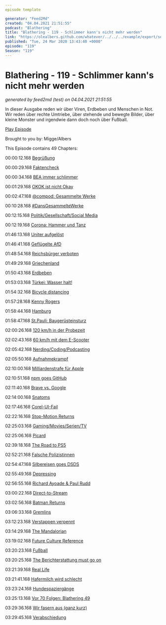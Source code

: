 ```yaml
---
episode template

generator: "Feed2Md"
created: "04.04.2021 21:51:55"
podcast: "Blathering"
title: "Blathering - 119 - Schlimmer kann's nicht mehr werden"
link: "https://olealbers.github.com/whatever/../../../example/export/seasons/5/2020/3/Blathering - 119 - Schlimmer kann's nicht mehr werden.md"
published: "Tue, 24 Mar 2020 13:43:40 +0000"
episode: "119"
Season: "119"
---
```


# Blathering - 119 - Schlimmer kann's nicht mehr werden
_generated by feed2md (test) on 04.04.2021 21:51:55_

In dieser Ausgabe reden wir über Viren, Erdbeben und Menschen in Not. Wir reden über rechte Umtriebe, über stehende und bewegte Bilder, über kleine Monster und irgendwie dann doch noch über Fußball.

[Play Episode](https://www.blathering.de/podlove/file/1163/s/feed/c/mp3/blathering_119.mp3)

Brought to you by: Migge/Albers

This Episode contains 49 Chapters:


00:00:12.168 [Begrüßung]()

00:00:29.168 [Faktencheck]()

00:00:34.168 [BEA immer schlimmer](https://www.golem.de/news/elektronisches-anwaltspostfach-anwaelte-genervt-von-dauerproblemen-mit-bea-2003-147327.html)

00:01:29.168 [OKOK ist nicht Okay](https://play.google.com/store/apps/details?id=com.chipsea.btcontrol.en&hl=de)

00:02:47.168 [@compod: Gesammelte Werke](https://twitter.com/search?q=(from%3Acompod)%20(%40blathering_pod)%20until%3A2020-03-24%20since%3A2020-03-17&src=typed_query&f=live)

00:10:28.168 [#DansGesammelteWerke](https://twitter.com/search?q=(from%3Aevildanwallace)%20(%40blathering_pod)%20until%3A2020-03-24%20since%3A2020-03-17&src=typed_query&f=live)

00:12:15.168 [Politik/Gesellschaft/Social Media]()

00:12:19.168 [Corona: Hammer und Tanz](https://medium.com/tomas-pueyo/coronavirus-der-hammer-und-der-tanz-abf9015cb2af)

01:46:13.168 [Uniter aufgelöst](https://www.stern.de/politik/deutschland/uniter-anfuehrer-hannibal-ruehmt-sich-fuer-unterwanderung-9182356.html)

01:46:41.168 [Geflügelte AfD](https://taz.de/Rechtsextremer-Fluegel-und-die-AfD/!5673053/)

01:48:54.168 [Reichsbürger verboten](https://www.derstandard.at/story/2000115919581/deutschland-verbietet-erstmal-eine-reichsbuerger-gruppe)

01:49:29.168 [Griechenland](https://taz.de/Covid-19-und-die-Fluechtlinge/!5670373/)

01:50:43.168 [Erdbeben](https://www.t-online.de/nachrichten/panorama/katastrophen/id_87568970/zagreb-in-kroatien-zwei-erdbeben-am-sonntag-15-jaehriges-todesopfer.html)

01:53:03.168 [Türkei: Wasser halt!](https://twitter.com/RojavaIC/status/1241710666966327297?s=19)

01:54:32.168 [Bicycle distancing](https://hamburg1.de/nachrichten/44212/ADFC_begruesst_die_neue_StVO.html)

01:57:28.168 [Kenny Rogers](https://de.wikipedia.org/wiki/Kenny_Rogers)

01:58:44.168 [Hamburg]()

01:58:47.168 [St.Pauli: Baugerüsteinsturz](https://hamburg1.de/nachrichten/44227/Bauarbeiter_ums_Leben_gekommen.html)

02:00:26.168 [120 km/h in der Probezeit](https://www.mopo.de/hamburg/polizei/in-hamburg-polizei-auf-raser-jagd---erschreckende-ergebnisse-36450562)

02:02:43.168 [60 km/h mit dem E-Scooter](https://www.presseportal.de/blaulicht/pm/6337/4553840)

02:05:42.168 [Nerding/Coding/Podcasting]()

02:05:50.168 [Aufnahmekrampf](https://sendegate.de/t/studio-link-standalone-v19-09-0-beta/9627)

02:10:00.168 [Milliardenstrafe für Apple](https://www.tagesschau.de/wirtschaft/apple-317.html)

02:10:51.168 [npm goes GitHub](https://github.blog/2020-03-16-npm-is-joining-github/)

02:11:40.168 [Brave vs. Google](https://www.zdnet.de/88377896/brave-zeigt-google-wegen-verletzung-der-dsgvo-an/)

02:14:00.168 [Snatoms](https://twitter.com/tmigge/status/1240281336956489728)

02:17:46.168 [Corel-UI-Fail](https://twitter.com/tmigge/status/1240535873432756224)

02:22:16.168 [Stop-Motion Returns](https://twitter.com/tmigge/status/1242080042169053189)

02:25:03.168 [Gaming/Movies/Serien/TV]()

02:25:06.168 [Picard](https://memory-alpha.fandom.com/wiki/Altan_Inigo_Soong)

02:39:18.168 [The Road to PS5](https://www.youtube.com/watch?v=ph8LyNIT9sg)

02:52:21.168 [Falsche Polizistinnen](https://uebermedien.de/47243/sat-1-schickt-falsche-polizisten-nach-connewitz-und-hat-nun-aerger-mit-dem-gesetz/)

02:54:47.168 [Silbereisen goes DSDS](https://www.derstandard.at/story/2000115967009/nach-naidoo-rauswurf-wird-florian-silbereisen-juror-bei-deutschland-sucht)

02:55:49.168 [Depressing](https://twitter.com/stammtischphilo/status/1241073884297920513)

02:56:55.168 [Richard Ayoade & Paul Rudd](https://www.youtube.com/watch?v=wI5vqa2ds9g)

03:00:22.168 [Direct-to-Stream](https://www.cnet.com/news/amazon-launches-prime-video-cinema-hub-to-corral-new-theater-releases/)

03:02:56.168 [Batman Returns](https://de.wikipedia.org/wiki/Batmans_R%C3%BCckkehr)

03:06:33.168 [Gremlins](https://de.wikipedia.org/wiki/Gremlins_%E2%80%93_Kleine_Monster)

03:12:23.168 [Verstappen verpennt](https://www.golem.de/news/autorennen-rennsportler-fahren-im-homeoffice-2003-147292-2.html)

03:14:29.168 [The Mandalorian](https://de.wikipedia.org/wiki/The_Mandalorian)

03:19:02.168 [Future Culture Reference](https://twitter.com/tmigge/status/1241981795962368000)

03:20:23.168 [Fußball]()

03:20:25.168 [The Berichterstattung must go on](https://uebermedien.de/47350/welt-und-t-online-bereiten-sich-auf-heisses-fussball-wochenende-vor/)

03:21:39.168 [Real Life]()

03:21:41.168 [Hafermilch wird schlecht](https://twitter.com/stammtischphilo/status/1241307003500351488)

03:23:24.168 [Hundespaziergänge](https://twitter.com/tmigge/status/1241789032083927056)

03:25:13.168 [Vor 70 Folgen: Blathering 49](https://www.blathering.de/2018/04/blathering-049-humor-ist-wenn-man-trotzdem-lacht/)

03:29:36.168 [Wir fasern aus (ganz kurz)]()

03:29:45.168 [Verabschiedung]()


